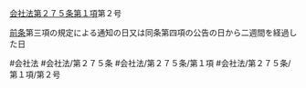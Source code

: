 [会社法第２７５条第１項](会社法＿＿＿＿第２７５条第１項)第２号

[前条](会社法＿＿＿＿第２７４条第１項)第三項の規定による通知の日又は同条第四項の公告の日から二週間を経過した日


#会社法
#会社法/第２７５条
#会社法/第２７５条/第１項
#会社法/第２７５条/第１項/第２号
